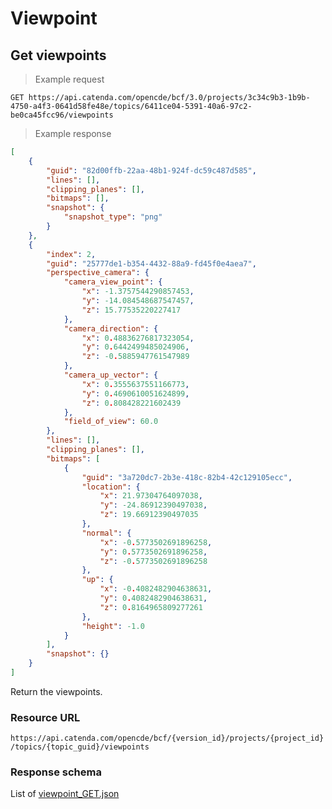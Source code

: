 # Viewpoint

## Get viewpoints 

> Example request
```http
GET https://api.catenda.com/opencde/bcf/3.0/projects/3c34c9b3-1b9b-4750-a4f3-0641d58fe48e/topics/6411ce04-5391-40a6-97c2-be0ca45fcc96/viewpoints
```

> Example response
```json
[
    {
        "guid": "82d00ffb-22aa-48b1-924f-dc59c487d585",
        "lines": [],
        "clipping_planes": [],
        "bitmaps": [],
        "snapshot": {
            "snapshot_type": "png"
        }
    },
    {
        "index": 2,
        "guid": "25777de1-b354-4432-88a9-fd45f0e4aea7",
        "perspective_camera": {
            "camera_view_point": {
                "x": -1.3757544290857453,
                "y": -14.084548687547457,
                "z": 15.77535220227417
            },
            "camera_direction": {
                "x": 0.48836276817323054,
                "y": 0.6442499485024906,
                "z": -0.5885947761547989
            },
            "camera_up_vector": {
                "x": 0.3555637551166773,
                "y": 0.4690610051624899,
                "z": 0.808428221602439
            },
            "field_of_view": 60.0
        },
        "lines": [],
        "clipping_planes": [],
        "bitmaps": [
            {
                "guid": "3a720dc7-2b3e-418c-82b4-42c129105ecc",
                "location": {
                    "x": 21.97304764097038,
                    "y": -24.86912390497038,
                    "z": 19.66912390497035
                },
                "normal": {
                    "x": -0.5773502691896258,
                    "y": 0.5773502691896258,
                    "z": -0.5773502691896258
                },
                "up": {
                    "x": -0.4082482904638631,
                    "y": 0.4082482904638631,
                    "z": 0.8164965809277261
                },
                "height": -1.0
            }
        ],
        "snapshot": {}
    }
]
```

Return the viewpoints.

### Resource URL

`https://api.catenda.com/opencde/bcf/{version_id}/projects/{project_id}/topics/{topic_guid}/viewpoints`

### Response schema
List of [viewpoint_GET.json](https://github.com/buildingSMART/BCF-API/blob/release_3_0/Schemas_draft-03/Collaboration/Viewpoint/viewpoint_GET.json)
 

